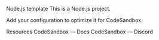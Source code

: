 Node.js template
This is a Node.js project.

Add your configuration to optimize it for CodeSandbox.

Resources
CodeSandbox — Docs
CodeSandbox — Discord